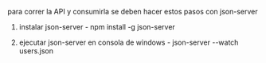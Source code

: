 para correr la API y consumirla se deben hacer estos pasos con json-server

1. instalar json-server -
npm install -g json-server

2. ejecutar json-server en consola de windows -
json-server --watch users.json
